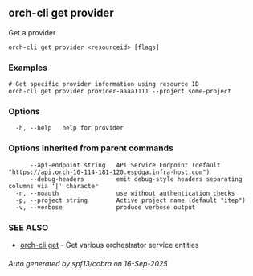 ## orch-cli get provider

Get a provider

```
orch-cli get provider <resourceid> [flags]
```

### Examples

```
# Get specific provider information using resource ID
orch-cli get provider provider-aaaa1111 --project some-project
```

### Options

```
  -h, --help   help for provider
```

### Options inherited from parent commands

```
      --api-endpoint string   API Service Endpoint (default "https://api.orch-10-114-181-120.espdqa.infra-host.com")
      --debug-headers         emit debug-style headers separating columns via '|' character
  -n, --noauth                use without authentication checks
  -p, --project string        Active project name (default "itep")
  -v, --verbose               produce verbose output
```

### SEE ALSO

* [orch-cli get](orch-cli_get.md)	 - Get various orchestrator service entities

###### Auto generated by spf13/cobra on 16-Sep-2025
